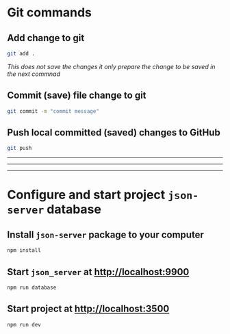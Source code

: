 # Git commands

## Add change to git
```bash
git add .
```
_This does not save the changes it only prepare the change to be saved in the next commnad_

## Commit (save) file change to git
```bash
git commit -m "commit message"
```

## Push local committed (saved) changes to GitHub
```bash
git push
```

---
---
---

# Configure and start project `json-server` database

## Install `json-server` package to your computer
```bash
npm install
```

## Start `json_server` at [http://localhost:9900](http://localhost:9900)

```bash
npm run database
```

## Start project at [http://localhost:3500](http://localhost:3500)

```bash
npm run dev
```

